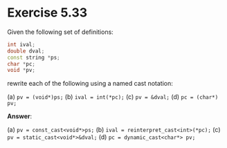 # Exercise 5.33

Given the following set of definitions:

```cpp
int ival;
double dval;
const string *ps;
char *pc;
void *pv;
```

rewrite each of the following using a named cast notation:

(a) `pv = (void*)ps;`
(b) `ival = int(*pc);`
(c) `pv = &dval;`
(d) `pc = (char*) pv;`

**Answer**:

(a) `pv = const_cast<void*>ps;`
(b) `ival = reinterpret_cast<int>(*pc);`
(c) `pv = static_cast<void*>&dval;`
(d) `pc = dynamic_cast<char*> pv;`